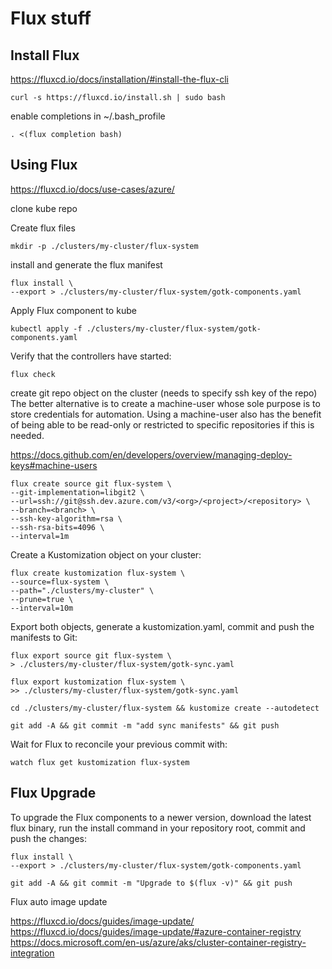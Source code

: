 # Flux stuff


## Install Flux 

https://fluxcd.io/docs/installation/#install-the-flux-cli


    curl -s https://fluxcd.io/install.sh | sudo bash

 enable completions in ~/.bash_profile
    
    . <(flux completion bash)


## Using Flux

https://fluxcd.io/docs/use-cases/azure/


clone kube repo

Create flux files

    mkdir -p ./clusters/my-cluster/flux-system

install and generate the flux manifest

    flux install \
    --export > ./clusters/my-cluster/flux-system/gotk-components.yaml

Apply Flux component to kube 

    kubectl apply -f ./clusters/my-cluster/flux-system/gotk-components.yaml

Verify that the controllers have started:

    flux check

create git repo object on the cluster (needs to specify ssh key of the repo)
The better alternative is to create a machine-user whose sole purpose is to store credentials for automation. Using a machine-user also has the benefit of being able to be read-only or restricted to specific repositories if this is needed.

https://docs.github.com/en/developers/overview/managing-deploy-keys#machine-users 


    flux create source git flux-system \
    --git-implementation=libgit2 \
    --url=ssh://git@ssh.dev.azure.com/v3/<org>/<project>/<repository> \
    --branch=<branch> \
    --ssh-key-algorithm=rsa \
    --ssh-rsa-bits=4096 \
    --interval=1m


Create a Kustomization object on your cluster:

    flux create kustomization flux-system \
    --source=flux-system \
    --path="./clusters/my-cluster" \
    --prune=true \
    --interval=10m


Export both objects, generate a kustomization.yaml, commit and push the manifests to Git:

    flux export source git flux-system \
    > ./clusters/my-cluster/flux-system/gotk-sync.yaml

    flux export kustomization flux-system \
    >> ./clusters/my-cluster/flux-system/gotk-sync.yaml

    cd ./clusters/my-cluster/flux-system && kustomize create --autodetect

    git add -A && git commit -m "add sync manifests" && git push

Wait for Flux to reconcile your previous commit with:

    watch flux get kustomization flux-system

## Flux Upgrade

To upgrade the Flux components to a newer version, download the latest flux binary, run the install command in your repository root, commit and push the changes:

    flux install \
    --export > ./clusters/my-cluster/flux-system/gotk-components.yaml

    git add -A && git commit -m "Upgrade to $(flux -v)" && git push



Flux auto image update

https://fluxcd.io/docs/guides/image-update/
https://fluxcd.io/docs/guides/image-update/#azure-container-registry
https://docs.microsoft.com/en-us/azure/aks/cluster-container-registry-integration 
